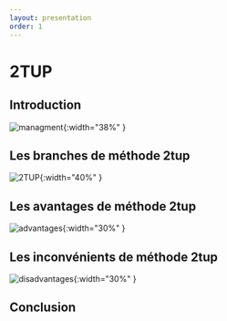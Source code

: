 ```yaml
---
layout: presentation
order: 1
---
```


# 2TUP
<!-- new slide -->

## Introduction
![managment](/gestion-projet/5.Expose-2tup/images/managment.jpg){:width="38%" }

<!-- new slide -->
## Les branches de méthode 2tup
![2TUP](/gestion-projet/5.Expose-2tup/images/2tup.png){:width="40%" }

<!-- new slide -->
## Les avantages de méthode 2tup
![advantages](/gestion-projet/5.Expose-2tup/images/advantages.png){:width="30%" }

<!-- new slide -->
## Les inconvénients de méthode 2tup
![disadvantages](/gestion-projet/5.Expose-2tup/images/disadvantages.jpg){:width="30%" }

<!-- new slide -->
## Conclusion
